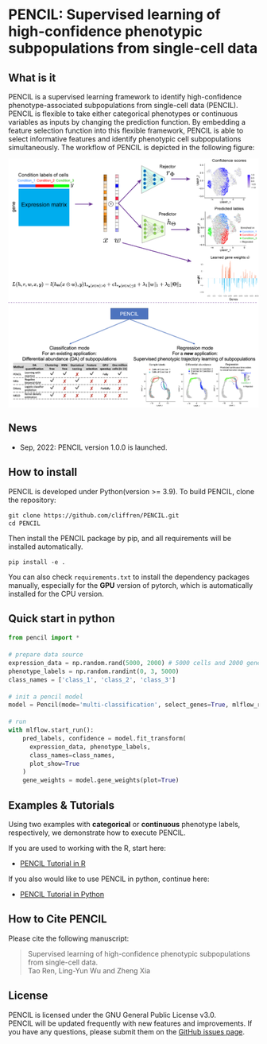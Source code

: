 # PENCIL: Supervised learning of high-confidence phenotypic subpopulations from single-cell data

## What is it

PENCIL is a supervised learning framework to identify high-confidence phenotype-associated subpopulations from single-cell data (PENCIL). PENCIL is flexible to take either categorical phenotypes or continuous variables as inputs by changing the prediction function. By embedding a feature selection function into this flexible framework, PENCIL is able to select informative features and identify phenotypic cell subpopulations simultaneously. The workflow of PENCIL is depicted in the following figure:

<p align="center">
  <img src="./pics/PENCIL_overview_v3.png" width = "700" alt="method" align=center />
</p>

## News 
* Sep, 2022: PENCIL version 1.0.0 is launched.

## How to install
PENCIL is developed under Python(version >= 3.9). To build PENCIL, clone the repository:

    git clone https://github.com/cliffren/PENCIL.git
    cd PENCIL

Then install the PENCIL package by pip, and all requirements will be installed automatically.

    pip install -e .
You can also check `requirements.txt` to install the dependency packages manually, especially for the **GPU** version of pytorch, which is automatically installed for the CPU version.

## Quick start in python
```python
from pencil import *

# prepare data source
expression_data = np.random.rand(5000, 2000) # 5000 cells and 2000 genes.
phenotype_labels = np.random.randint(0, 3, 5000)
class_names = ['class_1', 'class_2', 'class_3']

# init a pencil model
model = Pencil(mode='multi-classification', select_genes=True, mlflow_record=True)

# run
with mlflow.start_run():
    pred_labels, confidence = model.fit_transform(
      expression_data, phenotype_labels,
      class_names=class_names,
      plot_show=True
    )
    gene_weights = model.gene_weights(plot=True)
```

## Examples & Tutorials
Using two examples with **categorical** or **continuous** phenotype labels, respectively, we demonstrate how to execute PENCIL. <br>

If you are used to working with the R, start here:
+ [PENCIL Tutorial in R](https://cliffren.github.io/PENCIL/examples/PENCIL_Tutorial_in_R.html)

If you also would like to use PENCIL in python, continue here:
+ [PENCIL Tutorial in Python](https://github.com/cliffren/PENCIL/blob/main/examples/PENCIL_Tutorial_in_Python.ipynb)


## How to Cite PENCIL
Please cite the following manuscript:
>Supervised learning of high-confidence phenotypic subpopulations from single-cell data. <br>
Tao Ren, Ling-Yun Wu and Zheng Xia


## License
PENCIL is licensed under the GNU General Public License v3.0. <br>
PENCIL will be updated frequently with new features and improvements. If you have any questions, please submit them on the [GitHub issues page](https://github.com/cliffren/PENCIL/issues).



